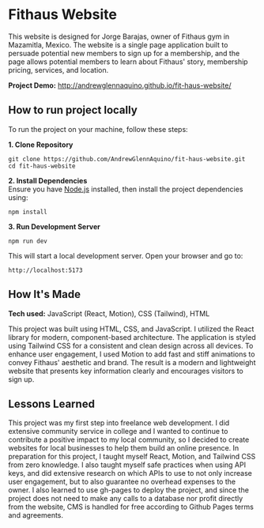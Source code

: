# Fithaus Website
This website is designed for Jorge Barajas, owner of Fithaus gym in Mazamitla, Mexico. The website is a single page application built to persuade potential new members to sign up for a membership, and the page allows potential members to learn about Fithaus' story, membership pricing, services, and location.

**Project Demo:** http://andrewglennaquino.github.io/fit-haus-website/

## How to run project locally
To run the project on your machine, follow these steps:

**1. Clone Repository**
```
git clone https://github.com/AndrewGlennAquino/fit-haus-website.git
cd fit-haus-website
```

**2. Install Dependencies** <br/>
Ensure you have [Node.js](https://nodejs.org/) installed, then install the project dependencies using:
```
npm install
```

**3. Run Development Server**
```
npm run dev
```
This will start a local development server. Open your browser and go to:
```
http://localhost:5173
```

## How It's Made
**Tech used:** JavaScript (React, Motion), CSS (Tailwind), HTML

This project was built using HTML, CSS, and JavaScript. I utilized the React library for modern, component-based architecture. The application is styled using Tailwind CSS for a consistent and clean design across all devices. To enhance user engagement, I used Motion to add fast and stiff animations to convey Fithaus' aesthetic and brand. The result is a modern and lightweight website that presents key information clearly and encourages visitors to sign up.

## Lessons Learned
This project was my first step into freelance web development. I did extensive community service in college and I wanted to continue to contribute a positive impact to my local community, so I decided to create websites for local businesses to help them build an online presence. In preparation for this project, I taught myself React, Motion, and Tailwind CSS from zero knowledge. I also taught myself safe practices when using API keys, and did extensive research on which APIs to use to not only increase user engagement, but to also guarantee no overhead expenses to the owner. I also learned to use gh-pages to deploy the project, and since the project does not need to make any calls to a database nor profit directly from the website, CMS is handled for free according to Github Pages terms and agreements.
